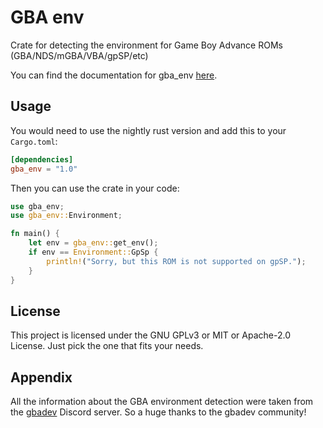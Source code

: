 # GBA env

Crate for detecting the environment for Game Boy Advance ROMs (GBA/NDS/mGBA/VBA/gpSP/etc)

You can find the documentation for gba_env [here](https://docs.rs/tolik518/latest/gba_env/).

## Usage

You would need to use the nightly rust version and add this to your `Cargo.toml`:

```toml
[dependencies]
gba_env = "1.0"
```

Then you can use the crate in your code:

```rust
use gba_env;
use gba_env::Environment;

fn main() {
    let env = gba_env::get_env();
    if env == Environment::GpSp {
        println!("Sorry, but this ROM is not supported on gpSP.");
    } 
}
```

## License
This project is licensed under the GNU GPLv3 or MIT or Apache-2.0 License.
Just pick the one that fits your needs.

## Appendix
All the information about the GBA environment detection were taken from the [gbadev](https://gbadev.net/) Discord server. So a huge thanks to the gbadev community!
